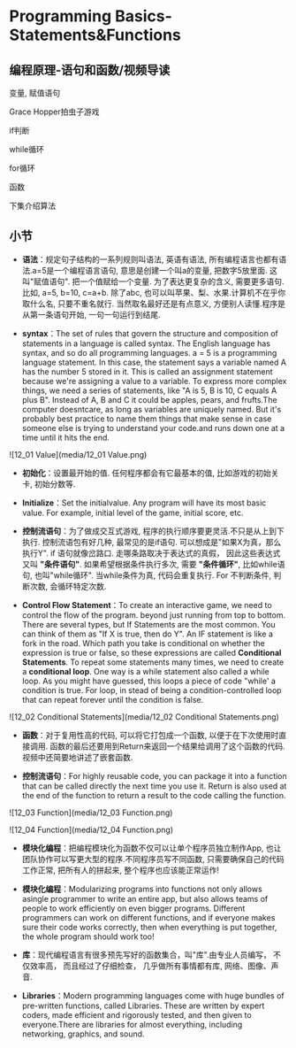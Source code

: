 Programming Basics-Statements&Functions
========================
## 编程原理-语句和函数/视频导读

变量, 赋值语句

Grace Hopper拍虫子游戏

if判断

while循环

for循环

函数

下集介绍算法

## 小节

* **语法**：规定句子结构的一系列规则叫语法, 英语有语法, 所有编程语言也都有语法.a=5是一个编程语言语句, 意思是创建一个叫a的变量, 把数字5放里面. 这叫"赋值语句". 把一个值赋给一个变量. 为了表达更复杂的含义, 需要更多语句. 比如, a=5, b=10, c=a+b. 除了abc, 也可以叫苹果、梨、水果.计算机不在乎你取什么名, 只要不重名就行. 当然取名最好还是有点意义, 方便别人读懂.程序是从第一条语句开始, 一句一句运行到结尾.

* **syntax**：The set of rules that govern the structure and composition of statements in a language is called syntax. The English language has syntax, and so do all programming languages. a = 5 is a programming language statement. In this case, the statement says a variable named A has the number 5 stored in it. This is called an assignment statement because we're assigning a value to a variable. To express more complex things, we need a series of statements, like "A is 5, B is 10, C equals A plus B". Instead of A, B and C it could be apples, pears, and frufts.The computer doesntcare, as long as variables are uniquely  named. But it's probably best practice to name them things that make sense in case someone else is trying to understand your code.and runs down one at a time until it hits the end. 

![12_01 Value](media/12_01 Value.png)

* **初始化**：设置最开始的值. 任何程序都会有它最基本的值, 比如游戏的初始关卡, 初始分数等. 

* **Initialize**：Set the initialvalue. Any program will have its most basic value. For example, initial level of the game, initial score, etc.

* **控制流语句**：为了做成交互式游戏, 程序的执行顺序要更灵活.不只是从上到下执行. 控制流语包有好几种, 最常见的是if语句. 可以想成是"如果X为真，那么执行Y". if 语句就像岔路口. 走哪条路取决于表达式的真假， 因此这些表达式又叫 **"条件语句"**. 如果希望根据条件执行多次, 需要 **"条件循环"**, 比如while语句, 也叫"while循环". 当while条件为真, 代码会重复执行. For 不判断条件, 判断次数, 会循环特定次数. 

* **Control Flow Statement**：To create an interactive game, we need to control the flow of the program. beyond just running from top to bottom. There are several types, but If Statements are the most common. You can think of them as "If X is true, then do Y". An IF statement is like a fork in the road. Which path you take is conditional on whether the expression is true or false, so these expressions are called **Conditional Statements**. To repeat some statements many times, we need to create a **conditional loop**. One way is a while statement also called a while loop. As you might have guessed, this loops a piece of code "while' a condition is true. For loop, in stead of being a condition-controlled loop that can repeat forever until the condition is false.

![12_02 Conditional Statements](media/12_02 Conditional Statements.png)

* **函数**：对于复用性高的代码, 可以将它打包成一个函数, 以便于在下次使用时直接调用. 函数的最后还要用到Return来返回一个结果给调用了这个函数的代码. 视频中还简要地讲述了嵌套函数. 

* **控制流语句**：For highly reusable code, you can package it into a function that can be called directly the next time you use it. Return is also used at the end of the function to return a result to the code calling the function.

![12_03 Function](media/12_03 Function.png)

![12_04 Function](media/12_04 Function.png)

* **模块化编程**：把编程模块化为函数不仅可以让单个程序员独立制作App, 也让团队协作可以写更大型的程序.不同程序员写不同函数, 只需要确保自己的代码工作正常, 把所有人的拼起来, 整个程序也应该能正常运作!

* **模块化编程**：Modularizing programs into functions not only allows asingle programmer to write an entire app, but also allows teams of people to work efficiently on even bigger programs. Different programmers can work on different functions, and if everyone makes sure their code works correctly, then when everything is put together, the whole program should work too!

* **库**：现代编程语言有很多预先写好的函数集合，叫"库".由专业人员编写， 不仅效率高， 而且经过了仔细检查， 几乎做所有事情都有库, 网络、图像、声音.

* **Libraries**：Modern programming languages come with huge bundles of pre-written functions, called Libraries. These are written by expert coders, made efficient and rigorously tested, and then given to everyone.There are libraries for almost everything, including networking, graphics, and sound.

